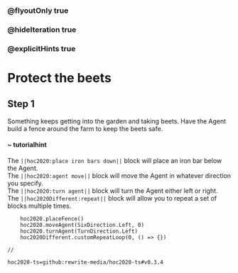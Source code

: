 ### @flyoutOnly true
### @hideIteration true
### @explicitHints true

# Protect the beets

## Step 1
Something keeps getting into the garden and taking beets. Have the Agent build a fence around the farm to keep the beets safe.

#### ~ tutorialhint 
The ``||hoc2020:place iron bars down||`` block will place an iron bar below the Agent.  
The ``||hoc2020:agent move||`` block will move the Agent in whatever direction you specify.  
The ``||hoc2020:turn agent||`` block will turn the Agent either left or right.  
The ``||hoc2020Different:repeat||`` block will allow you to repeat a set of blocks multiple times.


```ghost
    hoc2020.placeFence()
    hoc2020.moveAgent(SixDirection.Left, 0)
    hoc2020.turnAgent(TurnDirection.Left)  
    hoc2020Different.customRepeatLoop(0, () => {})
```
```template
//
```
```package
hoc2020-ts=github:rewrite-media/hoc2020-ts#v0.3.4
```